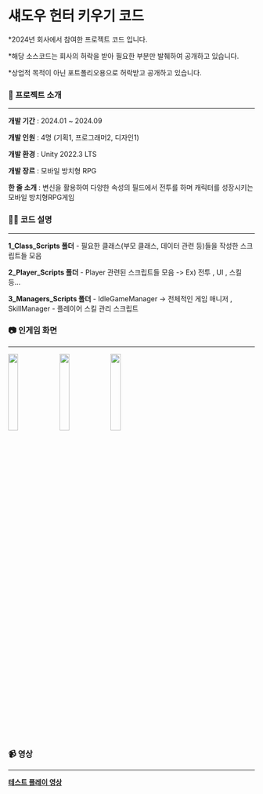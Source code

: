 # 섀도우 헌터 키우기 코드
*2024년 회사에서 참여한 프로젝트 코드 입니다.

*해당 소스코드는 회사의 허락을 받아 필요한 부분만 발췌하여 공개하고 있습니다.

*상업적 목적이 아닌 포트폴리오용으로 허락받고 공개하고 있습니다.
 
### 📝 프로젝트 소개

***
**개발 기간** : 2024.01 ~ 2024.09

**개발 인원** : 4명 (기획1, 프로그래머2, 디자인1)

**개발 환경** : Unity 2022.3 LTS

**개발 장르** : 모바일 방치형 RPG

**한 줄 소개** : 변신을 활용하여 다양한 속성의 필드에서 전투를 하며 캐릭터를 성장시키는 모바일 방치형RPG게임



### 🙋‍♂️ 코드 설명

***
**1_Class_Scripts 폴더** - 필요한 클래스(부모 클래스, 데이터 관련 등)들을 작성한 스크립트들 모음

**2_Player_Scripts 폴더** - Player 관련된 스크립트들 모음 -> Ex) 전투 , UI , 스킬 등...

**3_Managers_Scripts 폴더** - IdleGameManager -> 전체적인 게임 매니저 , SkillManager - 플레이어 스킬 관리 스크립트


### 📷 인게임 화면

***
<img src="https://github.com/user-attachments/assets/8ff88eee-d458-4116-83f3-dc48b53ea96b"  width="20%" height="20%">
<img src="https://github.com/user-attachments/assets/59db6c8d-2b1e-4e84-a0bd-ec3e9df42385"  width="20%" height="20%">
<img src="https://github.com/user-attachments/assets/0a4fd97d-8dfc-4064-bc10-b6c92db70617"  width="20%" height="20%">

### 📹 영상

***
**[테스트 플레이 영상](https://youtu.be/_4WFqCPVqAw)**
 
